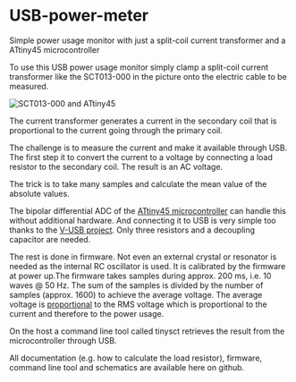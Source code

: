 # USB-power-meter
Simple power usage monitor with just a split-coil current transformer and a ATtiny45 microcontroller

To use this USB power usage monitor simply clamp a split-coil current transformer like the SCT013-000 in the picture onto the electric cable to be measured.

<picture>
 <img alt="SCT013-000 and ATtiny45" src="https://github.com/rodajc/USB-power-meter/blob/main/images/ATTINY45%2BSCT013-000-100-small.jpg">
</picture>

The current transformer generates a current in the secondary coil that is proportional to the current going through the primary coil.

The challenge is to measure the current and make it available through USB. The first step it to convert the current to a voltage by connecting a load resistor to the secondary coil. The result is an AC voltage.

The trick is to take many samples and calculate the mean value of the absolute values.

The bipolar differential ADC of the [ATtiny45 microcontroller](https://www.microchip.com/en-us/product/ATtiny45) can handle this without additional hardware. And connecting it to USB is very simple too thanks to the [V-USB project](https://www.obdev.at/products/vusb/index.html). Only three resistors and a decoupling capacitor are needed.

The rest is done in firmware. Not even an external crystal or resonator is needed as the internal RC oscillator is used. It is calibrated by the firmware at power up.The firmware takes samples during approx. 200 ms, i.e. 10 waves @ 50 Hz. The sum of the samples is divided by the number of samples (approx. 1600) to achieve the average voltage. The average voltage is [proportional](https://www.electronics-tutorials.ws/accircuits/average-voltage.html) to the RMS voltage which is proportional to the current and therefore to the power usage.

On the host a command line tool called tinysct retrieves the result from the microcontroller through USB.

All documentation (e.g. how to calculate the load resistor), firmware, command line tool and schematics are available here on github.

